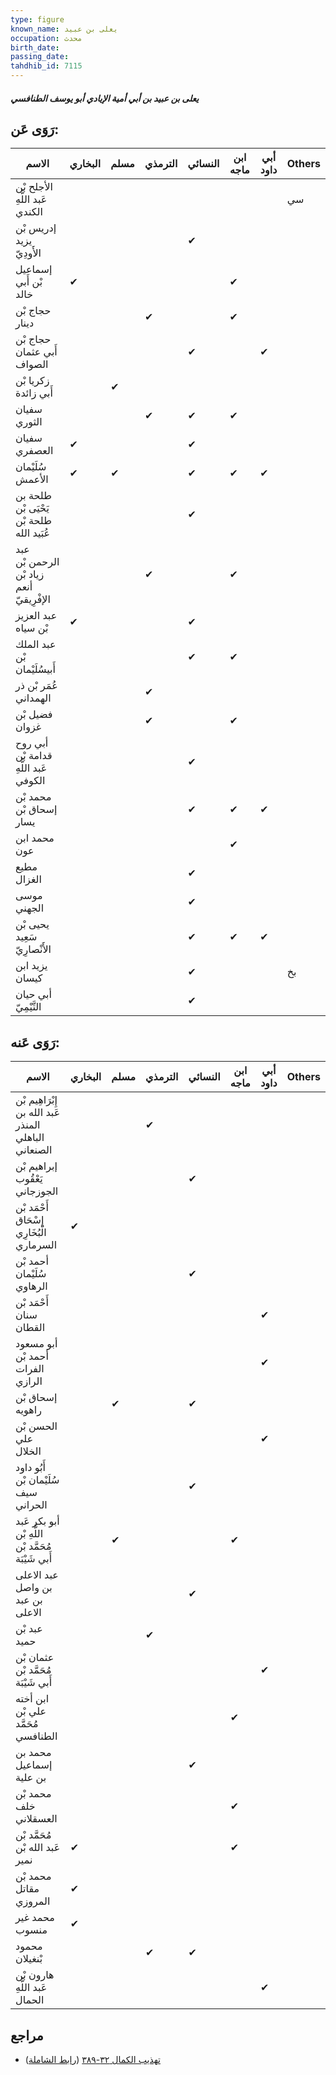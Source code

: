 ```yaml
---
type: figure
known_name: يعلى بن عبيد
occupation: محدث
birth_date:
passing_date:
tahdhib_id: 7115
---
```

##### يعلى بن عبيد بن أبي أمية الإيادي أبو يوسف الطنافسي

## رَوَى عَن:
| الاسم                                    | البخاري | مسلم | الترمذي | النسائي | ابن ماجه | أبي داود | Others |
| ---------------------------------------- | ------- | ---- | ------- | ------- | -------- | -------- | ------ |
| الأجلح بْن عَبد اللَّهِ الكندي           |         |      |         |         |          |          | سي     |
| إدريس بْن يزيد الأَودِيّ                 |         |      |         | ✔       |          |          |        |
| إسماعيل بْن أَبي خالد                    | ✔       |      |         |         | ✔        |          |        |
| حجاج بْن دينار                           |         |      | ✔       |         | ✔        |          |        |
| حجاج بْن أَبي عثمان الصواف               |         |      |         | ✔       |          | ✔        |        |
| زكريا بْن أَبي زائدة                     |         | ✔    |         |         |          |          |        |
| سفيان الثوري                             |         |      | ✔       | ✔       | ✔        |          |        |
| سفيان العصفري                            | ✔       |      |         | ✔       |          |          |        |
| سُلَيْمان الأعمش                         | ✔       | ✔    |         | ✔       | ✔        | ✔        |        |
| طلحة بن يَحْيَى بْن طلحة بْن عُبَيد الله |         |      |         | ✔       |          |          |        |
| عبد الرحمن بْن زياد بْن أنعم الإفْرِيقيّ |         |      | ✔       |         | ✔        |          |        |
| عبد العزيز بْن سياه                      | ✔       |      |         | ✔       |          |          |        |
| عبد الملك بْن أَبيسُلَيْمان              |         |      |         | ✔       | ✔        |          |        |
| عُمَر بْن ذر الهمداني                    |         |      | ✔       |         |          |          |        |
| فضيل بْن غزوان                           |         |      | ✔       |         | ✔        |          |        |
| أبي روح قدامة بْن عَبد اللَّهِ الكوفي    |         |      |         | ✔       |          |          |        |
| محمد بْن إسحاق بْن يسار                  |         |      |         | ✔       | ✔        | ✔        |        |
| محمد ابن عون                             |         |      |         |         | ✔        |          |        |
| مطيع الغزال                              |         |      |         | ✔       |          |          |        |
| موسى الجهني                              |         |      |         | ✔       |          |          |        |
| يحيى بْن سَعِيد الأَنْصارِيّ             |         |      |         | ✔       | ✔        | ✔        |        |
| يزيد ابن كيسان                           |         |      |         | ✔       |          |          | بخ     |
| أبي حيان التَّيْمِيّ                     |         |      |         | ✔       |          |          |        |
## رَوَى عَنه:
| الاسم                                                | البخاري | مسلم | الترمذي | النسائي | ابن ماجه | أبي داود | Others |
| ---------------------------------------------------- | ------- | ---- | ------- | ------- | -------- | -------- | ------ |
| إِبْرَاهِيم بْن عَبد الله بن المنذر الباهلي الصنعاني |         |      | ✔       |         |          |          |        |
| إبراهيم بْن يَعْقُوب الجوزجاني                       |         |      |         | ✔       |          |          |        |
| أَحْمَد بْن إِسْحَاق الْبُخَارِي السرماري            | ✔       |      |         |         |          |          |        |
| أحمد بْن سُلَيْمان الرهاوي                           |         |      |         | ✔       |          |          |        |
| أَحْمَد بْن سنان القطان                              |         |      |         |         |          | ✔        |        |
| أبو مسعود أحمد بْن الفرات الرازي                     |         |      |         |         |          | ✔        |        |
| إسحاق بْن راهويه                                     |         | ✔    |         | ✔       |          |          |        |
| الحسن بْن علي الخلال                                 |         |      |         |         |          | ✔        |        |
| أَبُو داود سُلَيْمان بْن سيف الحراني                 |         |      |         | ✔       |          |          |        |
| أبو بكر عَبد اللَّهِ بْن مُحَمَّد بْن أَبي شَيْبَة   |         | ✔    |         |         | ✔        |          |        |
| عبد الاعلى بن واصل بن عبد الاعلى                     |         |      |         | ✔       |          |          |        |
| عبد بْن حميد                                         |         |      | ✔       |         |          |          |        |
| عثمان بْن مُحَمَّد بْن أَبي شَيْبَة                  |         |      |         |         |          | ✔        |        |
| ابن أخته علي بْن مُحَمَّد الطنافسي                   |         |      |         |         | ✔        |          |        |
| محمد بن إسماعيل بن علية                              |         |      |         | ✔       |          |          |        |
| محمد بْن خلف العسقلاني                               |         |      |         |         | ✔        |          |        |
| مُحَمَّد بْن عَبد الله بْن نمير                      | ✔       |      |         |         | ✔        |          |        |
| محمد بْن مقاتل المروزي                               | ✔       |      |         |         |          |          |        |
| محمد غير منسوب                                       | ✔       |      |         |         |          |          |        |
| محمود بْنغيلان                                       |         |      | ✔       | ✔       |          |          |        |
| هارون بْن عَبد اللَّهِ الحمال                        |         |      |         |         |          | ✔        |        |
## مراجع
- [تهذيب الكمال ٣٢-٣٨٩](obsidian://open?vault=Tahdhib-al-Kamal&file=Figures/٧١١٥-يعلى%20بن%20عبيد%20بن%20أبي%20أمية%20الإيادي%20أبو%20يوسف%20الطنافسي) ([رابط الشاملة](https://shamela.ws/book/3722/17503))
